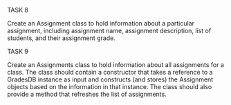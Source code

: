 TASK 8

Create an Assignment class to hold information about a particular assignment, including assignment name, 
assignment description, list of students, and their assignment grade.

TASK 9

Create an Assignments class to hold information about all assignments for a class. 
The class should contain a constructor that takes a reference to a GradesDB instance as input and 
constructs (and stores) the Assignment objects based on the information in that instance. 
The class should also provide a method that refreshes the list of assignments.

